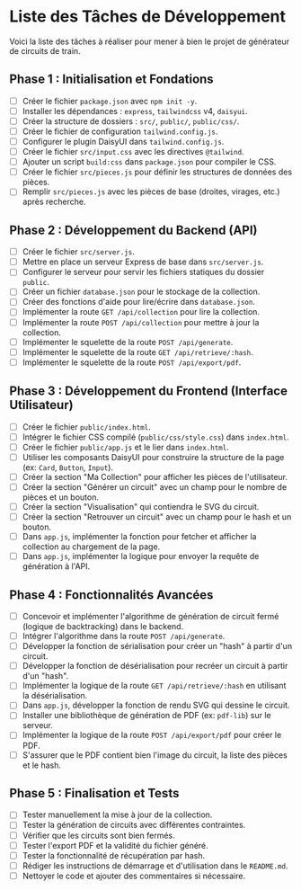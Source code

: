 # Liste des Tâches de Développement

Voici la liste des tâches à réaliser pour mener à bien le projet de générateur de circuits de train.

## Phase 1 : Initialisation et Fondations

-   [ ] Créer le fichier `package.json` avec `npm init -y`.
-   [ ] Installer les dépendances : `express`, `tailwindcss` v4, `daisyui`.
-   [ ] Créer la structure de dossiers : `src/`, `public/`, `public/css/`.
-   [ ] Créer le fichier de configuration `tailwind.config.js`.
-   [ ] Configurer le plugin DaisyUI dans `tailwind.config.js`.
-   [ ] Créer le fichier `src/input.css` avec les directives `@tailwind`.
-   [ ] Ajouter un script `build:css` dans `package.json` pour compiler le CSS.
-   [ ] Créer le fichier `src/pieces.js` pour définir les structures de données des pièces.
-   [ ] Remplir `src/pieces.js` avec les pièces de base (droites, virages, etc.) après recherche.

## Phase 2 : Développement du Backend (API)

-   [ ] Créer le fichier `src/server.js`.
-   [ ] Mettre en place un serveur Express de base dans `src/server.js`.
-   [ ] Configurer le serveur pour servir les fichiers statiques du dossier `public`.
-   [ ] Créer un fichier `database.json` pour le stockage de la collection.
-   [ ] Créer des fonctions d'aide pour lire/écrire dans `database.json`.
-   [ ] Implémenter la route `GET /api/collection` pour lire la collection.
-   [ ] Implémenter la route `POST /api/collection` pour mettre à jour la collection.
-   [ ] Implémenter le squelette de la route `POST /api/generate`.
-   [ ] Implémenter le squelette de la route `GET /api/retrieve/:hash`.
-   [ ] Implémenter le squelette de la route `POST /api/export/pdf`.

## Phase 3 : Développement du Frontend (Interface Utilisateur)

-   [ ] Créer le fichier `public/index.html`.
-   [ ] Intégrer le fichier CSS compilé (`public/css/style.css`) dans `index.html`.
-   [ ] Créer le fichier `public/app.js` et le lier dans `index.html`.
-   [ ] Utiliser les composants DaisyUI pour construire la structure de la page (ex: `Card`, `Button`, `Input`).
-   [ ] Créer la section "Ma Collection" pour afficher les pièces de l'utilisateur.
-   [ ] Créer la section "Générer un circuit" avec un champ pour le nombre de pièces et un bouton.
-   [ ] Créer la section "Visualisation" qui contiendra le SVG du circuit.
-   [ ] Créer la section "Retrouver un circuit" avec un champ pour le hash et un bouton.
-   [ ] Dans `app.js`, implémenter la fonction pour fetcher et afficher la collection au chargement de la page.
-   [ ] Dans `app.js`, implémenter la logique pour envoyer la requête de génération à l'API.

## Phase 4 : Fonctionnalités Avancées

-   [ ] Concevoir et implémenter l'algorithme de génération de circuit fermé (logique de backtracking) dans le backend.
-   [ ] Intégrer l'algorithme dans la route `POST /api/generate`.
-   [ ] Développer la fonction de sérialisation pour créer un "hash" à partir d'un circuit.
-   [ ] Développer la fonction de désérialisation pour recréer un circuit à partir d'un "hash".
-   [ ] Implémenter la logique de la route `GET /api/retrieve/:hash` en utilisant la désérialisation.
-   [ ] Dans `app.js`, développer la fonction de rendu SVG qui dessine le circuit.
-   [ ] Installer une bibliothèque de génération de PDF (ex: `pdf-lib`) sur le serveur.
-   [ ] Implémenter la logique de la route `POST /api/export/pdf` pour créer le PDF.
-   [ ] S'assurer que le PDF contient bien l'image du circuit, la liste des pièces et le hash.

## Phase 5 : Finalisation et Tests

-   [ ] Tester manuellement la mise à jour de la collection.
-   [ ] Tester la génération de circuits avec différentes contraintes.
-   [ ] Vérifier que les circuits sont bien fermés.
-   [ ] Tester l'export PDF et la validité du fichier généré.
-   [ ] Tester la fonctionnalité de récupération par hash.
-   [ ] Rédiger les instructions de démarrage et d'utilisation dans le `README.md`.
-   [ ] Nettoyer le code et ajouter des commentaires si nécessaire.
